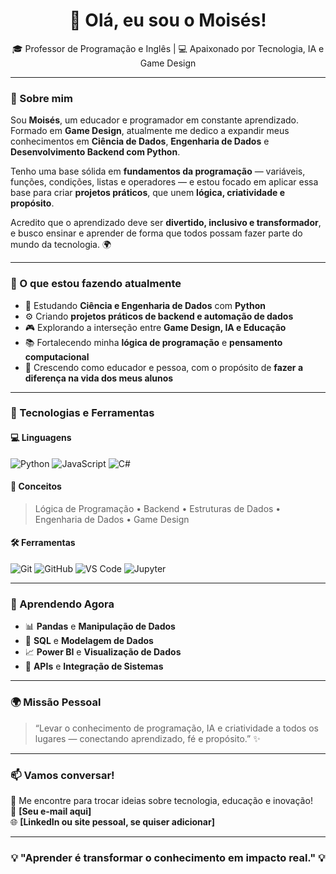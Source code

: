 <h1 align="center">👋 Olá, eu sou o Moisés!</h1>

<p align="center">
  🎓 Professor de Programação e Inglês | 💻 Apaixonado por Tecnologia, IA e Game Design  
</p>

---

### 💫 Sobre mim

Sou **Moisés**, um educador e programador em constante aprendizado.  
Formado em **Game Design**, atualmente me dedico a expandir meus conhecimentos em **Ciência de Dados**, **Engenharia de Dados** e **Desenvolvimento Backend com Python**.  

Tenho uma base sólida em **fundamentos da programação** — variáveis, funções, condições, listas e operadores — e estou focado em aplicar essa base para criar **projetos práticos**, que unem **lógica, criatividade e propósito**.  

Acredito que o aprendizado deve ser **divertido, inclusivo e transformador**, e busco ensinar e aprender de forma que todos possam fazer parte do mundo da tecnologia. 🌍

---

### 🚀 O que estou fazendo atualmente

- 🧠 Estudando **Ciência e Engenharia de Dados** com **Python**  
- ⚙️ Criando **projetos práticos de backend e automação de dados**  
- 🎮 Explorando a interseção entre **Game Design, IA e Educação**  
- 📚 Fortalecendo minha **lógica de programação** e **pensamento computacional**  
- 🙏 Crescendo como educador e pessoa, com o propósito de **fazer a diferença na vida dos meus alunos**  

---

### 🧰 Tecnologias e Ferramentas

#### 💻 Linguagens
![Python](https://img.shields.io/badge/Python-3670A0?style=for-the-badge&logo=python&logoColor=ffdd54)
![JavaScript](https://img.shields.io/badge/JavaScript-F7DF1E?style=for-the-badge&logo=javascript&logoColor=black)
![C#](https://img.shields.io/badge/C%23-239120?style=for-the-badge&logo=c-sharp&logoColor=white)

#### 🧠 Conceitos
> Lógica de Programação • Backend • Estruturas de Dados • Engenharia de Dados • Game Design

#### 🛠️ Ferramentas
![Git](https://img.shields.io/badge/Git-F05033?style=for-the-badge&logo=git&logoColor=white)
![GitHub](https://img.shields.io/badge/GitHub-181717?style=for-the-badge&logo=github)
![VS Code](https://img.shields.io/badge/VS_Code-007ACC?style=for-the-badge&logo=visualstudiocode&logoColor=white)
![Jupyter](https://img.shields.io/badge/Jupyter-F37626?style=for-the-badge&logo=jupyter&logoColor=white)

---

### 🧩 Aprendendo Agora
- 📊 **Pandas** e **Manipulação de Dados**
- 🧮 **SQL** e **Modelagem de Dados**
- 📈 **Power BI** e **Visualização de Dados**
- 🔗 **APIs** e **Integração de Sistemas**

---

### 🌍 Missão Pessoal

> “Levar o conhecimento de programação, IA e criatividade a todos os lugares — conectando aprendizado, fé e propósito.” ✨

---

### 📫 Vamos conversar!

💬 Me encontre para trocar ideias sobre tecnologia, educação e inovação!  
📧 **[Seu e-mail aqui]**  
🌐 **[LinkedIn ou site pessoal, se quiser adicionar]**  

---

<h3 align="center">💡 "Aprender é transformar o conhecimento em impacto real." 💡</h3>

